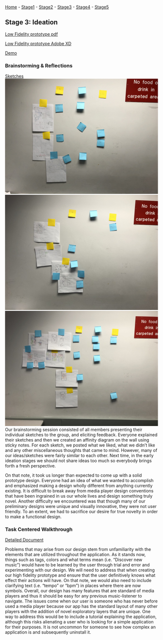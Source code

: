 [Home](https://colinauyeng.github.io/CPSC-481--MusicSurf/) - [Stage1](https://colinauyeng.github.io/CPSC-481--MusicSurf/Stage1) - [Stage2](https://colinauyeng.github.io/CPSC-481--MusicSurf/Stage2) - [Stage3](https://colinauyeng.github.io/CPSC-481--MusicSurf/Stage3) - [Stage4](https://colinauyeng.github.io/CPSC-481--MusicSurf/Stage4) - [Stage5](https://colinauyeng.github.io/CPSC-481--MusicSurf/Stage5)  
## Stage 3: Ideation
[Low Fidelity prototype pdf](https://github.com/colinauyeng/CPSC-481--MusicSurf/raw/master/MusicSurf%20Low-Fi%20Submission.pdf)

[Low Fidelity prototype Adobe XD](https://github.com/colinauyeng/CPSC-481--MusicSurf/raw/master/MusicSurf%20Low-Fi%20Submission.xd)

[Demo](https://www.youtube.com/watch?v=NZVA_vplFzc)


### Brainstorming & Reflections
[Sketches](https://colinauyeng.github.io/CPSC-481--MusicSurf/Sketches)
<img src="IMG_5428.jpeg" alt="hi" class="inline"/>
<img src="IMG_5427.jpeg" alt="hi" class="inline"/>
<img src="IMG_5426.jpeg" alt="hi" class="inline"/>
Our brainstorming session consisted of all members presenting their individual sketches to the group, and eliciting feedback. Everyone explained their sketches and then we created an affinity diagram on the wall using sticky notes. For each sketch, we posted what we liked, what we didn’t like and any other miscellaneous thoughts that came to mind. However, many of our ideas/sketches were fairly similar to each other. Next time, in the early ideation stages we should not share ideas too much so everybody brings forth a fresh perspective.

On that note, it took us longer than expected to come up with a solid prototype design. Everyone had an idea of what we wanted to accomplish and emphasized making a design wholly different from anything currently existing. It is difficult to break away from media player design conventions that have been ingrained in us our whole lives and design something truly novel. Another difficulty we encountered was that though many of our preliminary designs were unique and visually innovative, they were not user friendly. To an extent, we had to sacrifice our desire for true novelty in order to make a functional design.


### Task Centered Walkthrough
[Detailed Document](https://github.com/colinauyeng/CPSC-481--MusicSurf/raw/master/Task%20Centered%20Design%20Walkthroughs.pdf)

Problems that may arise from our design stem from unfamiliarity with the elements that are utilized throughout the application. As it stands now, things such as tags, colors and what terms mean (i.e. “Discover new music”) would have to be learned by the user through trial and error and experimenting with our design. We will need to address that when creating our high fidelity prototype and ensure that the user definitively knows what effect their actions will have. On that note, we would also need to include clarifying text (i.e. “tempo” or “bpm”) in places where there are now symbols. Overall, our design has many features that are standard of media players and thus it should be easy for any previous music-listener to navigate. The issues come when our user is someone who has never before used a media player because our app has the standard layout of many other players with the addition of novel exploratory layers that are unique. One way to address this would be to include a tutorial explaining the application, although this risks alienating a user who is looking for a simple application for their purposes. It is not uncommon for someone to see how complex an application is and subsequently uninstall it.

